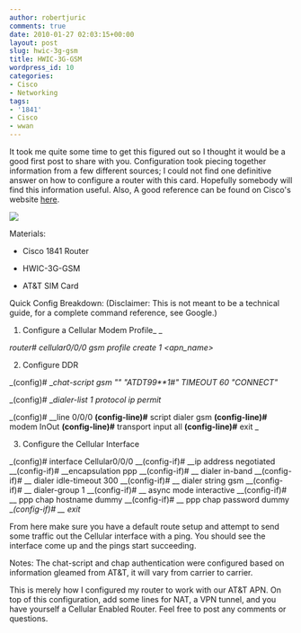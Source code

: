 ```yaml
---
author: robertjuric
comments: true
date: 2010-01-27 02:03:15+00:00
layout: post
slug: hwic-3g-gsm
title: HWIC-3G-GSM
wordpress_id: 10
categories:
- Cisco
- Networking
tags:
- '1841'
- Cisco
- wwan
---
```


It took me quite some time to get this figured out so I thought it would be a good first post to share with you. Configuration took piecing together information from a few different sources; I could not find one definitive answer on how to configure a router with this card. Hopefully somebody will find this information useful. Also, A good reference can be found on Cisco's website [here](http://www.cisco.com/en/US/docs/routers/access/1800/1861/software/feature/guide/3ghwic.html).

_![](https://robertj.wordpress.com/wp-includes/js/tinymce/plugins/wordpress/img/trans.gif)_

Materials:



	
  * Cisco 1841 Router

	
  * HWIC-3G-GSM

	
  * AT&T SIM Card


Quick Config Breakdown:
(Disclaimer: This is not meant to be a technical guide, for a complete command reference, see Google.)

1. Configure a Cellular Modem Profile_ _


_router# cellular0/0/0 gsm profile create 1 <apn_name>_


2. Configure DDR


_(config)# __chat-script gsm "" "ATDT*99***1#" TIMEOUT 60 "CONNECT"_




_(config)# __dialer-list 1 protocol ip permit_




_(config)# __line 0/0/0
__(config-line)#__ script dialer gsm
__(config-line)#__ modem InOut
__(config-line)#__ transport input all
__(config-line)#__ exit
_


3. Configure the Cellular Interface


_(config)# interface Cellular0/0/0
__(config-if)# __ip address negotiated
__(config-if)# __encapsulation ppp
__(config-if)# __ dialer in-band
__(config-if)# __ dialer idle-timeout 300
__(config-if)# __ dialer string gsm
__(config-if)# __ dialer-group 1
__(config-if)# __ async mode interactive
__(config-if)# __ ppp chap hostname dummy
__(config-if)# __ ppp chap password dummy
__(config-if)# __ exit_


From here make sure you have a default route setup and attempt to send some traffic out the Cellular interface with a ping. You should see the interface come up and the pings start succeeding.

Notes:
The chat-script and chap authentication were configured based on information gleamed from AT&T, it will vary from carrier to carrier.

This is merely how I configured my router to work with our AT&T APN. On top of this configuration, add some lines for NAT, a VPN tunnel, and you have yourself a Cellular Enabled Router. Feel free to post any comments or questions.
